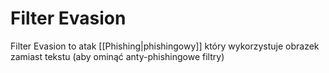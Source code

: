 # Filter Evasion
Filter Evasion to atak [[Phishing|phishingowy]] który wykorzystuje obrazek zamiast tekstu (aby ominąć anty-phishingowe filtry)